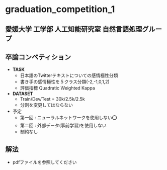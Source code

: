 # graduation_competition_1

## 愛媛大学 工学部 人工知能研究室 自然言語処理グループ

## 卒論コンペティション


- **TASK**
  - 日本語のTwitterテキストについての感情極性分類
  - 書き手の感情極性を５クラス分類(-2,-1,0,1,2)
  - 評価指標 Quadratic Weighted Kappa
- **DATASET**
  - Train/Dev/Test = 30k/2.5k/2.5k
  - 分割を変更してはならない
- 予定
  - 第一回 : ニューラルネットワークを使用しない⭕️
  - 第二回 : 外部データ(事前学習)を使用しない
  - 制約なし


## 解法
- pdfファイルを参照してください
